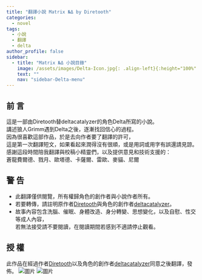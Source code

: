 ```yaml
---
title: "翻譯小說 Matrix №Δ by Diretooth"
categories:
  - novel
tags:
  - 小說
  - 翻譯
  - delta
author_profile: false
sidebar:
  - title: "Matrix №Δ 小說目錄"
    image: /assets/images/Delta-Icon.jpg{: .align-left}{:height="100%" width="50%"}
    text: ""
    nav: "sidebar-Delta-menu"
---
```


## 前 言
這是一部由Diretooth替deltacatalyzer的角色Delta所寫的小說。\
講述狼人Grimm遇到Delta之後，逐漸找回信心的過程。\
因為很喜歡這部作品，於是去向作者要了翻譯的許可，\
這是第一次翻譯短文，如果看起來潤得沒有很順，或是用詞或用字有誤還請見諒。\
感謝這段時間陪我翻譯與校稿小精靈們，以及提供意見和技術支援的：\
蒼龍費爾德、戮月、歐塔德、卡薩爾、雷歐、麥貓、尼爾


## 警 告
 - 此翻譯僅供閱覽，所有權歸角色的創作者與小說作者所有。
 - 若要轉傳，請註明原作者[Diretooth](https://www.furaffinity.net/user/diretooth/)與角色的創作者[deltacatalyzer](https://twitter.com/deltacatalyzer)。
 - 故事內容包含洗腦、催眠、身體改造、身分轉變、思想變化，以及自慰、性交等成人內容，\
若無法接受請不要閱讀，在閱讀期間若感到不適請停止觀看。


## 授 權
此作品在經過作者[Diretooth](https://www.furaffinity.net/user/diretooth/)以及角色的創作者[deltacatalyzer](https://twitter.com/deltacatalyzer)同意之後翻譯，發佈。
![圖片](https://user-images.githubusercontent.com/71741159/122041394-7d795d80-ce0b-11eb-8134-a8dfb1be0353.png)
![圖片](https://user-images.githubusercontent.com/71741159/122041435-866a2f00-ce0b-11eb-8b81-1a9e8593fd76.png)
